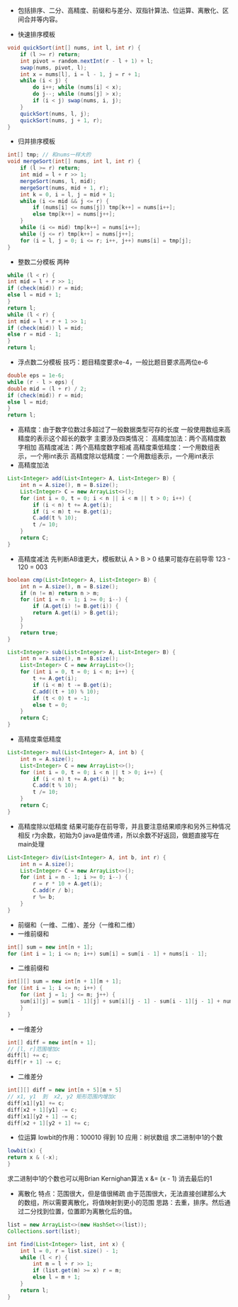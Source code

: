 
* 包括排序、二分、高精度、前缀和与差分、双指针算法、位运算、离散化、区间合并等内容。

* 快速排序模板
```java
void quickSort(int[] nums, int l, int r) {
    if (l >= r) return;
    int pivot = random.nextInt(r - l + 1) + l;
    swap(nums, pivot, l);
    int x = nums[l], i = l - 1, j = r + 1;
    while (i < j) {
        do i++; while (nums[i] < x);
        do j--; while (nums[j] > x);
        if (i < j) swap(nums, i, j);
    }
    quickSort(nums, l, j);
    quickSort(nums, j + 1, r);
}
```
* 归并排序模板
```java
int[] tmp; // 和nums一样大的
void mergeSort(int[] nums, int l, int r) {
    if (l >= r) return;
    int mid = l + r >> 1;
    mergeSort(nums, l, mid);
    mergeSort(nums, mid + 1, r);
    int k = 0, i = l, j = mid + 1;
    while (i <= mid && j <= r) {
        if (nums[i] <= nums[j]) tmp[k++] = nums[i++];
        else tmp[k++] = nums[j++];
    }
    while (i <= mid) tmp[k++] = nums[i++];
    while (j <= r) tmp[k++] = nums[j++];
    for (i = l, j = 0; i <= r; i++, j++) nums[i] = tmp[j];
}
```
* 整数二分模板 两种
```java
while (l < r) {
int mid = l + r >> 1;
if (check(mid)) r = mid;
else l = mid + 1;
}
return l;
while (l < r) {
int mid = l + r + 1 >> 1;
if (check(mid)) l = mid;
else r = mid - 1;
}
return l;
```
* 浮点数二分模板
技巧：题目精度要求e-4，一般比题目要求高两位e-6
```java
double eps = 1e-6;
while (r - l > eps) {
double mid = (l + r) / 2;
if (check(mid)) r = mid;
else l = mid;
}
return l;
```
* 高精度：由于数字位数过多超过了一般数据类型可存的长度
一般使用数组来高精度的表示这个超长的数字
主要涉及四类情况：
高精度加法：两个高精度数字相加
高精度减法：两个高精度数字相减
高精度乘低精度：一个用数组表示，一个用int表示
高精度除以低精度：一个用数组表示，一个用int表示
* 高精度加法
```java
List<Integer> add(List<Integer> A, List<Integer> B) {
    int n = A.size(), m = B.size();
    List<Integer> C = new ArrayList<>();
    for (int i = 0, t = 0; i < n || i < m || t > 0; i++) {
        if (i < n) t += A.get(i);
        if (i < m) t += B.get(i);
        C.add(t % 10);
        t /= 10;
    }
    return C;
}
```
* 高精度减法
先判断AB谁更大，模板默认 A > B > 0
结果可能存在前导零  123 - 120 = 003
```java
boolean cmp(List<Integer> A, List<Integer> B) {
    int n = A.size(), m = B.size();
    if (n != m) return n > m;
    for (int i = n - 1; i >= 0; i--) {
        if (A.get(i) != B.get(i)) {
        return A.get(i) > B.get(i);
    }
    }
    return true;
}

List<Integer> sub(List<Integer> A, List<Integer> B) {
    int n = A.size(), m = B.size();
    List<Integer> C = new ArrayList<>();
    for (int i = 0, t = 0; i < n; i++) {
        t += A.get(i);
        if (i < m) t -= B.get(i);
        C.add((t + 10) % 10);
        if (t < 0) t = -1;
        else t = 0;
    }
    return C;
}
```
* 高精度乘低精度
```java
List<Integer> mul(List<Integer> A, int b) {
    int n = A.size();
    List<Integer> C = new ArrayList<>();
    for (int i = 0, t = 0; i < n || t > 0; i++) {
        if (i < n) t += A.get(i) * b;
        C.add(t % 10);
        t /= 10;
    }
    return C;
}
```
* 高精度除以低精度
结果可能存在前导零，并且要注意结果顺序和另外三种情况相反
r为余数，初始为0
java是值传递，所以余数不好返回，做题直接写在main处理
```java
List<Integer> div(List<Integer> A, int b, int r) {
    int n = A.size();
    List<Integer> C = new ArrayList<>();
    for (int i = n - 1; i >= 0; i--) {
        r = r * 10 + A.get(i);
        C.add(r / b);
        r %= b;
    }
}
```
* 前缀和（一维、二维）、差分（一维和二维）
* 一维前缀和
```java
int[] sum = new int[n + 1];
for (int i = 1; i <= n; i++) sum[i] = sum[i - 1] + nums[i - 1];
```
* 二维前缀和
```java
int[][] sum = new int[n + 1][m + 1];
for (int i = 1; i <= n; i++) {
    for (int j = 1; j <= m; j++) {
    sum[i][j] = sum[i - 1][j] + sum[i][j - 1] - sum[i - 1][j - 1] + nums[i - 1][j - 1];
    }
}
```
* 一维差分
```java
int[] diff = new int[n + 1];
// [l, r]范围增加c
diff[l] += c;
diff[r + 1] -= c;
```
* 二维差分
```java
int[][] diff = new int[n + 5][m + 5]
// x1, y1  到  x2, y2 矩形范围内增加c
diff[x1][y1] += c;
diff[x2 + 1][y1] -= c;
diff[x1][y2 + 1] -= c;
diff[x2 + 1][y2 + 1] += c;
```
* 位运算
lowbit的作用：100010 得到 10
应用：树状数组    求二进制中1的个数
```java
lowbit(x) {
return x & (-x);
}
```
求二进制中1的个数也可以用Brian Kernighan算法
x &= (x - 1) 消去最后的1

* 离散化
特点：范围很大，但是值很稀疏
由于范围很大，无法直接创建那么大的数组，所以需要离散化，将值映射到更小的范围
思路：去重，排序。然后通过二分找到位置，位置即为离散化后的值。
```java
list = new ArrayList<>(new HashSet<>(list));
Collections.sort(list);

int find(List<Integer> list, int x) {
    int l = 0, r = list.size() - 1;
    while (l < r) {
        int m = l + r >> 1;
        if (list.get(m) >= x) r = m;
        else l = m + 1;
    }
    return l;
}
```